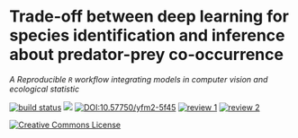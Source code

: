 # Trade-off between deep learning for species identification and inference about predator-prey co-occurrence

*A Reproducible `R` workflow integrating models in computer vision and ecological statistic*

[![build status](https://github.com/computorg/published-202204-deeplearning-occupancy-lynx/workflows/build/badge.svg)](https://github.com/computorg/published-202204-deeplearning-occupancy-lynx/)
[![](https://img.shields.io/github/last-commit/computorg/published-202204-deeplearning-occupancy-lynx.svg)](https://github.com/computorg/published-202204-deeplearning-occupancy-lynx/commits/main)
[![DOI:10.57750/yfm2-5f45 ](https://img.shields.io/badge/DOI-10.57750%2Fyfm2--5f45-034E79.svg)](https://doi.org/10.57750/yfm2-5f45)
[![review 1](https://img.shields.io/badge/review-report%201-blue)](https://github.com/computorg/published-202204-deeplearning-occupancy-lynx/issues/1)
[![review 2](https://img.shields.io/badge/review-report%202-blue)](https://github.com/computorg/published-202204-deeplearning-occupancy-lynx/issues/2)

[![Creative Commons License](https://i.creativecommons.org/l/by/4.0/80x15.png)](http://creativecommons.org/licenses/by/4.0/)
